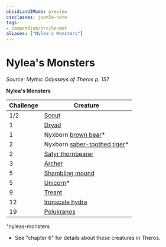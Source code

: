 ```yaml
---
obsidianUIMode: preview
cssclasses: json5e-note
tags:
- compendium/src/5e/mot
aliases: ["Nylea's Monsters"]
---
```

# Nylea's Monsters
*Source: Mythic Odysseys of Theros p. 157* 

**Nylea's Monsters**

| Challenge | Creature |
|-----------|----------|
| 1/2 | [Scout](/2-Mechanics/CLI/bestiary/humanoid/scout.md) |
| 1 | [Dryad](/2-Mechanics/CLI/bestiary/fey/dryad.md) |
| 1 | Nyxborn [brown bear](/2-Mechanics/CLI/bestiary/beast/brown-bear.md)* |
| 2 | Nyxborn [saber-toothed tiger](/2-Mechanics/CLI/bestiary/beast/saber-toothed-tiger.md)* |
| 2 | [Satyr thornbearer](/2-Mechanics/CLI/bestiary/fey/satyr-thornbearer-mot.md) |
| 3 | [Archer](/2-Mechanics/CLI/bestiary/humanoid/archer-mpmm.md) |
| 5 | [Shambling mound](/2-Mechanics/CLI/bestiary/plant/shambling-mound.md) |
| 5 | [Unicorn](/2-Mechanics/CLI/bestiary/celestial/unicorn.md)* |
| 9 | [Treant](/2-Mechanics/CLI/bestiary/plant/treant.md) |
| 12 | [Ironscale hydra](/2-Mechanics/CLI/bestiary/monstrosity/ironscale-hydra-mot.md) |
| 19 | [Polukranos](/2-Mechanics/CLI/bestiary/npc/polukranos-mot.md) |
^nyleas-monsters

* See "chapter 6" for details about these creatures in Theros.